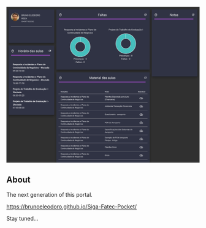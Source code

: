 ![](https://raw.githubusercontent.com/BrunoEleodoro/Siga-Fatec-Pocket/master/screencapture-localhost-3000-2019-08-10-01_58_11.png)
## About

The next generation of this portal.

https://brunoeleodoro.github.io/Siga-Fatec-Pocket/

Stay tuned...
